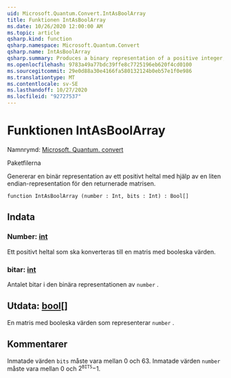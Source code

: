 ```yaml
---
uid: Microsoft.Quantum.Convert.IntAsBoolArray
title: Funktionen IntAsBoolArray
ms.date: 10/26/2020 12:00:00 AM
ms.topic: article
qsharp.kind: function
qsharp.namespace: Microsoft.Quantum.Convert
qsharp.name: IntAsBoolArray
qsharp.summary: Produces a binary representation of a positive integer, using the little-endian representation for the returned array.
ms.openlocfilehash: 9783a49a77bdc39ffe8c7725196eb620f4cd0100
ms.sourcegitcommit: 29e0d88a30e4166fa580132124b0eb57e1f0e986
ms.translationtype: MT
ms.contentlocale: sv-SE
ms.lasthandoff: 10/27/2020
ms.locfileid: "92727537"
---
```

# <a name="intasboolarray-function"></a>Funktionen IntAsBoolArray

Namnrymd: [Microsoft. Quantum. convert](xref:Microsoft.Quantum.Convert)

Paketfilerna [](https://nuget.org/packages/)


Genererar en binär representation av ett positivt heltal med hjälp av en liten endian-representation för den returnerade matrisen.

```qsharp
function IntAsBoolArray (number : Int, bits : Int) : Bool[]
```


## <a name="input"></a>Indata

### <a name="number--int"></a>Number: [int](xref:microsoft.quantum.lang-ref.int)

Ett positivt heltal som ska konverteras till en matris med booleska värden.


### <a name="bits--int"></a>bitar: [int](xref:microsoft.quantum.lang-ref.int)

Antalet bitar i den binära representationen av `number` .



## <a name="output--bool"></a>Utdata: [bool](xref:microsoft.quantum.lang-ref.bool)[]

En matris med booleska värden som representerar `number` .

## <a name="remarks"></a>Kommentarer

Inmatade värden `bits` måste vara mellan 0 och 63.
Inmatade värden `number` måste vara mellan 0 och $2 ^ {\texttt{BITS}}-$1.